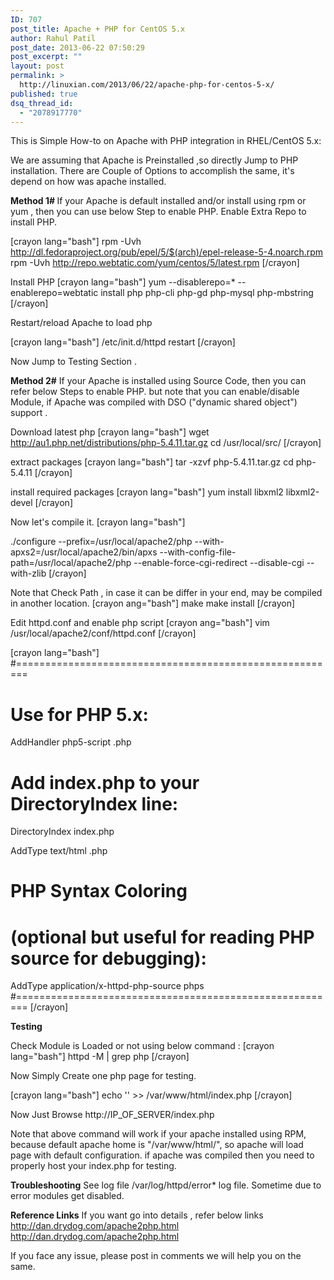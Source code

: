 ```yaml
---
ID: 707
post_title: Apache + PHP for CentOS 5.x
author: Rahul Patil
post_date: 2013-06-22 07:50:29
post_excerpt: ""
layout: post
permalink: >
  http://linuxian.com/2013/06/22/apache-php-for-centos-5-x/
published: true
dsq_thread_id:
  - "2078917770"
---
```

This is Simple How-to on Apache with PHP integration in RHEL/CentOS 5.x:

We are assuming that Apache is Preinstalled ,so directly Jump to PHP installation.
There are Couple of Options to accomplish the same, it's depend on how was apache installed.

<strong>Method 1# </strong>
If your Apache is default installed and/or install using rpm or yum , then you can use below Step to enable PHP.
Enable Extra Repo to install PHP.

[crayon lang="bash"]
rpm -Uvh http://dl.fedoraproject.org/pub/epel/5/$(arch)/epel-release-5-4.noarch.rpm
rpm -Uvh http://repo.webtatic.com/yum/centos/5/latest.rpm
[/crayon]

Install PHP
[crayon lang="bash"]
yum --disablerepo=* --enablerepo=webtatic
install php php-cli php-gd php-mysql php-mbstring
[/crayon]

Restart/reload Apache to load php

[crayon lang="bash"]
/etc/init.d/httpd restart
[/crayon]

Now Jump to Testing Section .

<strong>Method 2#</strong>
If your Apache is installed using Source Code, then you can refer below Steps to enable PHP.
but note that you can enable/disable Module, if Apache was compiled with DSO ("dynamic shared object") support .

Download latest php
[crayon lang="bash"]
wget http://au1.php.net/distributions/php-5.4.11.tar.gz
cd /usr/local/src/
[/crayon]

extract packages
[crayon lang="bash"]
tar -xzvf php-5.4.11.tar.gz
cd php-5.4.11
[/crayon]

install required packages
[crayon lang="bash"]
yum install libxml2 libxml2-devel
[/crayon]

Now let's compile it.
[crayon lang="bash"]

./configure --prefix=/usr/local/apache2/php
--with-apxs2=/usr/local/apache2/bin/apxs
--with-config-file-path=/usr/local/apache2/php
--enable-force-cgi-redirect
--disable-cgi
--with-zlib
[/crayon]

Note that Check Path , in case it can be differ in your end, may be compiled in another location.
[crayon ang="bash"]
make
make install
[/crayon]

Edit httpd.conf and enable php script
[crayon ang="bash"]
vim /usr/local/apache2/conf/httpd.conf
[/crayon]

[crayon lang="bash"]
#========================================================
# Use for PHP 5.x:
AddHandler php5-script .php

# Add index.php to your DirectoryIndex line:
DirectoryIndex index.php

AddType text/html .php

# PHP Syntax Coloring
# (optional but useful for reading PHP source for debugging):
AddType application/x-httpd-php-source phps
#========================================================
[/crayon]

<strong>Testing </strong>

Check Module is Loaded or not using below command :
[crayon lang="bash"]
httpd -M | grep php
[/crayon]

Now Simply Create one php page for testing.

[crayon lang="bash"]
echo '<!--?php phpinfo(); -->' &gt;&gt; /var/www/html/index.php
[/crayon]

Now Just Browse http://IP_OF_SERVER/index.php

Note that above command will work if your apache installed using RPM, because default apache home is "/var/www/html/", so apache will load page with default configuration. if apache was compiled then you need to properly host your index.php for testing.

<strong>Troubleshooting</strong>
See log file /var/log/httpd/error* log file. Sometime due to error modules get disabled.

<strong>Reference Links</strong>
If you want go into details , refer below links
http://dan.drydog.com/apache2php.html
http://dan.drydog.com/apache2php.html

If you face any issue, please post in comments we will help you on the same.